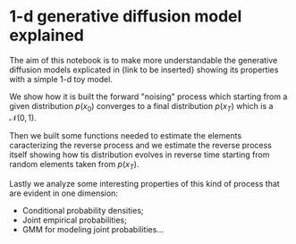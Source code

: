 # 1-d generative diffusion model explained

The aim of this notebook is to make more understandable the generative diffusion models explicated in {link to be inserted} showing its properties with a simple 1-d toy model. 

We show how it is built the forward "noising" process which starting from a given distribution $p(x_0)$ converges to a final distribution $p(x_T)$ which is a $\mathcal{N}(0,1)$. 

Then we built some functions needed to estimate the elements caracterizing the reverse process and we estimate the reverse process itself showing how tis distribution evolves in reverse time starting from random elements taken from $p(x_T)$.

Lastly we analyze some interesting properties of this kind of process that are evident in one dimension:
- Conditional probability densities;
- Joint empirical probabilities;
- GMM for modeling joint probabilities...



















